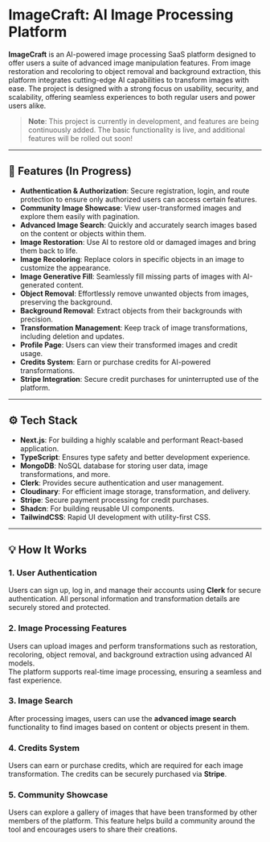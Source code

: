 # **ImageCraft**: AI Image Processing Platform

**ImageCraft** is an AI-powered image processing SaaS platform designed to offer users a suite of advanced image manipulation features. From image restoration and recoloring to object removal and background extraction, this platform integrates cutting-edge AI capabilities to transform images with ease. The project is designed with a strong focus on usability, security, and scalability, offering seamless experiences to both regular users and power users alike.

> **Note**: This project is currently in development, and features are being continuously added. The basic functionality is live, and additional features will be rolled out soon!

---

## **🚀 Features (In Progress)**

- **Authentication & Authorization**: Secure registration, login, and route protection to ensure only authorized users can access certain features.
- **Community Image Showcase**: View user-transformed images and explore them easily with pagination.
- **Advanced Image Search**: Quickly and accurately search images based on the content or objects within them.
- **Image Restoration**: Use AI to restore old or damaged images and bring them back to life.
- **Image Recoloring**: Replace colors in specific objects in an image to customize the appearance.
- **Image Generative Fill**: Seamlessly fill missing parts of images with AI-generated content.
- **Object Removal**: Effortlessly remove unwanted objects from images, preserving the background.
- **Background Removal**: Extract objects from their backgrounds with precision.
- **Transformation Management**: Keep track of image transformations, including deletion and updates.
- **Profile Page**: Users can view their transformed images and credit usage.
- **Credits System**: Earn or purchase credits for AI-powered transformations.
- **Stripe Integration**: Secure credit purchases for uninterrupted use of the platform.

---

## **⚙️ Tech Stack**

- **Next.js**: For building a highly scalable and performant React-based application.
- **TypeScript**: Ensures type safety and better development experience.
- **MongoDB**: NoSQL database for storing user data, image transformations, and more.
- **Clerk**: Provides secure authentication and user management.
- **Cloudinary**: For efficient image storage, transformation, and delivery.
- **Stripe**: Secure payment processing for credit purchases.
- **Shadcn**: For building reusable UI components.
- **TailwindCSS**: Rapid UI development with utility-first CSS.

---

## **💡 How It Works**

### **1. User Authentication**
Users can sign up, log in, and manage their accounts using **Clerk** for secure authentication. All personal information and transformation details are securely stored and protected.

### **2. Image Processing Features**
Users can upload images and perform transformations such as restoration, recoloring, object removal, and background extraction using advanced AI models.  
The platform supports real-time image processing, ensuring a seamless and fast experience.

### **3. Image Search**
After processing images, users can use the **advanced image search** functionality to find images based on content or objects present in them.

### **4. Credits System**
Users can earn or purchase credits, which are required for each image transformation. The credits can be securely purchased via **Stripe**.

### **5. Community Showcase**
Users can explore a gallery of images that have been transformed by other members of the platform. This feature helps build a community around the tool and encourages users to share their creations.
